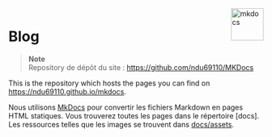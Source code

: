 [MkDocs]: https://www.mkdocs.org
[docs directory]: https://github.com/ndu69110/MKDocs
[assets]: https://github.com/ndu69110/MKDocs/tree/main/docs/assets

<a href="https://www.mkdocs.org" target="_blank">
  <img src="https://cdn.jsdelivr.net/npm/@intergrav/devins-badges@2/assets/cozy/built-with/mkdocs_vector.svg" align="right" height="64" alt="mkdocs" title="Blog built with MkDocs">
</a>

# Blog

> **Note**  
> Repository de dépôt du site : https://github.com/ndu69110/MKDocs

This is the repository which hosts the pages you can find on https://ndu69110.github.io/mkdocs.

Nous utilisons [MkDocs] pour convertir les fichiers Markdown en pages HTML statiques.
Vous trouverez toutes les pages dans le répertoire [docs]. Les ressources telles que les images se trouvent dans [docs/assets][assets].
